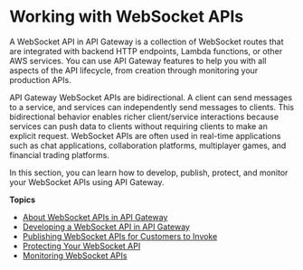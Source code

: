 # Working with WebSocket APIs<a name="apigateway-websocket-api"></a>

A WebSocket API in API Gateway is a collection of WebSocket routes that are integrated with backend HTTP endpoints, Lambda functions, or other AWS services\. You can use API Gateway features to help you with all aspects of the API lifecycle, from creation through monitoring your production APIs\.

API Gateway WebSocket APIs are bidirectional\. A client can send messages to a service, and services can independently send messages to clients\. This bidirectional behavior enables richer client/service interactions because services can push data to clients without requiring clients to make an explicit request\. WebSocket APIs are often used in real\-time applications such as chat applications, collaboration platforms, multiplayer games, and financial trading platforms\.

In this section, you can learn how to develop, publish, protect, and monitor your WebSocket APIs using API Gateway\.

**Topics**
+ [About WebSocket APIs in API Gateway](apigateway-websocket-api-overview.md)
+ [Developing a WebSocket API in API Gateway](websocket-api-develop.md)
+ [Publishing WebSocket APIs for Customers to Invoke](websocket-api-publish.md)
+ [Protecting Your WebSocket API](websocket-api-protect.md)
+ [Monitoring WebSocket APIs](websocket-api-monitor.md)